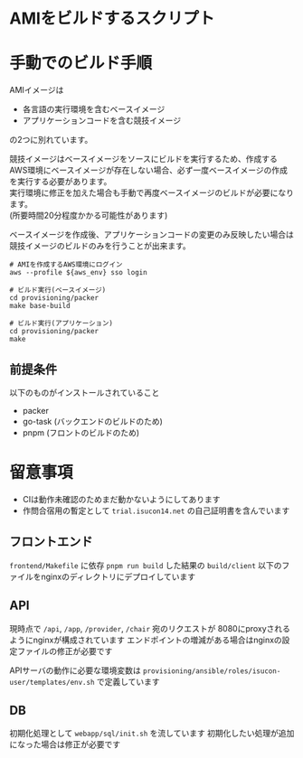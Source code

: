 # AMIをビルドするスクリプト

# 手動でのビルド手順

AMIイメージは

- 各言語の実行環境を含むベースイメージ
- アプリケーションコードを含む競技イメージ

の2つに別れています。

競技イメージはベースイメージをソースにビルドを実行するため、作成するAWS環境にベースイメージが存在しない場合、必ず一度ベースイメージの作成を実行する必要があります。  
実行環境に修正を加えた場合も手動で再度ベースイメージのビルドが必要になります。  
(所要時間20分程度かかる可能性があります)

ベースイメージを作成後、アプリケーションコードの変更のみ反映したい場合は競技イメージのビルドのみを行うことが出来ます。

```
# AMIを作成するAWS環境にログイン
aws --profile ${aws_env} sso login

# ビルド実行(ベースイメージ)
cd provisioning/packer
make base-build

# ビルド実行(アプリケーション)
cd provisioning/packer
make
```

## 前提条件

以下のものがインストールされていること
- packer
- go-task (バックエンドのビルドのため)
- pnpm (フロントのビルドのため)

# 留意事項

- CIは動作未確認のためまだ動かないようにしてあります
- 作問合宿用の暫定として `trial.isucon14.net` の自己証明書を含んでいます

## フロントエンド
`frontend/Makefile` に依存
`pnpm run build` した結果の `build/client` 以下のファイルをnginxのディレクトリにデプロイしています

## API
現時点で `/api`, `/app`, `/provider`, `/chair` 宛のリクエストが 8080にproxyされるようにnginxが構成されています
エンドポイントの増減がある場合はnginxの設定ファイルの修正が必要です

APIサーバの動作に必要な環境変数は `provisioning/ansible/roles/isucon-user/templates/env.sh` で定義しています

## DB
初期化処理として `webapp/sql/init.sh` を流しています
初期化したい処理が追加になった場合は修正が必要です
